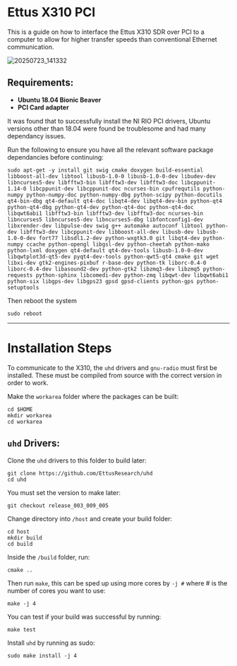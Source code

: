 # Ettus X310 PCI
This is a guide on how to interface the Ettus X310 SDR over PCI to a computer to allow for higher transfer speeds than conventional Ethernet communication.

![20250723_141332](https://github.com/user-attachments/assets/8d5df17c-d2ce-450b-85a0-76698ad5d22e)

## Requirements:

- **Ubuntu 18.04 Bionic Beaver**
- **PCI Card adapter**

It was found that to successfully install the NI RIO PCI drivers, Ubuntu versions other than 18.04 were found be troublesome and had many dependancy issues.

Run the following to ensure you have all the relevant software package dependancies before continuing:

```shell
sudo apt-get -y install git swig cmake doxygen build-essential libboost-all-dev libtool libusb-1.0-0 libusb-1.0-0-dev libudev-dev libncurses5-dev libfftw3-bin libfftw3-dev libfftw3-doc libcppunit-1.14-0 libcppunit-dev libcppunit-doc ncurses-bin cpufrequtils python-numpy python-numpy-doc python-numpy-dbg python-scipy python-docutils qt4-bin-dbg qt4-default qt4-doc libqt4-dev libqt4-dev-bin python-qt4 python-qt4-dbg python-qt4-dev python-qt4-doc python-qt4-doc libqwt6abi1 libfftw3-bin libfftw3-dev libfftw3-doc ncurses-bin libncurses5 libncurses5-dev libncurses5-dbg libfontconfig1-dev libxrender-dev libpulse-dev swig g++ automake autoconf libtool python-dev libfftw3-dev libcppunit-dev libboost-all-dev libusb-dev libusb-1.0-0-dev fort77 libsdl1.2-dev python-wxgtk3.0 git libqt4-dev python-numpy ccache python-opengl libgsl-dev python-cheetah python-mako python-lxml doxygen qt4-default qt4-dev-tools libusb-1.0-0-dev libqwtplot3d-qt5-dev pyqt4-dev-tools python-qwt5-qt4 cmake git wget libxi-dev gtk2-engines-pixbuf r-base-dev python-tk liborc-0.4-0 liborc-0.4-dev libasound2-dev python-gtk2 libzmq3-dev libzmq5 python-requests python-sphinx libcomedi-dev python-zmq libqwt-dev libqwt6abi1 python-six libgps-dev libgps23 gpsd gpsd-clients python-gps python-setuptools
```

Then reboot the system

```shell
sudo reboot
```

---
# Installation Steps

To communicate to the X310, the `uhd` drivers and `gnu-radio` must first be installed. These must be compiled from source with the correct version in order to work.

Make the `workarea` folder where the packages can be built:

```shell
cd $HOME
mkdir workarea
cd workarea
```

## `uhd` Drivers:

Clone the `uhd` drivers to this folder to build later:

```shell
git clone https://github.com/EttusResearch/uhd
cd uhd
```

You must set the version to make later:

```shell
git checkout release_003_009_005
```

Change directory into `/host` and create your build folder:

```shell
cd host
mkdir build
cd build
```

Inside the `/build` folder, run:

```shell
cmake ..
```

Then run `make`, this can be sped up using more cores by `-j #` where # is the number of cores you want to use:

```shell
make -j 4
```

You can test if your build was successful by running:

```shell
make test
```

Install `uhd` by running as sudo:

```shell
sudo make install -j 4
```

